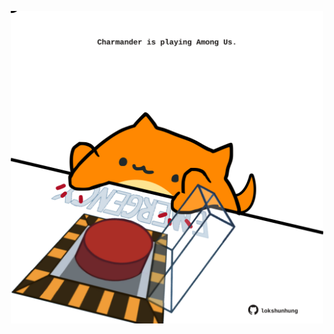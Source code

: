 <!-- built at 17/03/2023, 01:27:43 UTC -->
<p align="center">
  <img width="500" height="500" src="./ReadmeImage.svg">
</p>
